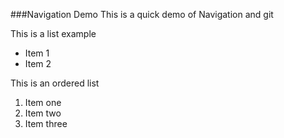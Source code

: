 ###Navigation Demo
This is a quick demo of Navigation and git

This is a list example
* Item 1
* Item 2

This is an ordered list
1. Item one
2. Item two
3. Item three
